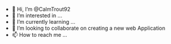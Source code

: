 - 👋 Hi, I’m @CalmTrout92
- 👀 I’m interested in ...
- 🌱 I’m currently learning ...
- 💞️ I’m looking to collaborate on creating a new web Application 
- 📫 How to reach me ...

<!---
CalmTrout92/CalmTrout92 is a ✨ special ✨ repository because its `README.md` (this file) appears on your GitHub profile.
You can click the Preview link to take a look at your changes.
--->
